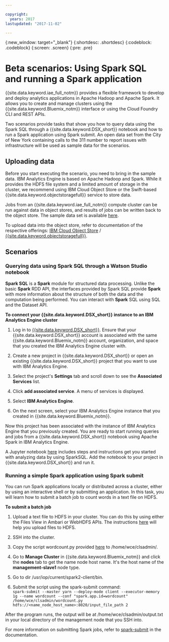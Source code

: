 ```yaml
---

copyright:
  years: 2017
lastupdated: "2017-11-02"

---
```


<!-- Attribute definitions -->
{:new_window: target="_blank"}
{:shortdesc: .shortdesc}
{:codeblock: .codeblock}
{:screen: .screen}
{:pre: .pre}

# Beta scenarios: Using Spark SQL and running a Spark application
{{site.data.keyword.iae_full_notm}} provides a flexible framework to develop and deploy analytics applications in Apache Hadoop and Apache Spark. It allows you to create and manage clusters using the {{site.data.keyword.Bluemix_notm}} interface or using the Cloud Foundry CLI and REST APIs.

Two scenarios provide tasks that show you how to query data using the Spark SQL through a {{site.data.keyword.DSX_short}} notebook and how to run a Spark application using Spark submit. An open data set from the City of New York containing calls to the 311 number to report issues with infrastructure will be used as sample data for the scenarios.

## Uploading data
Before you start executing the scenario, you need to bring in the sample data. IBM Analytics Engine is based on Apache Hadoop and Spark. While it provides the HDFS file system and a limited amount of storage in the cluster, we recommend using IBM Cloud Object Store or the Swift-based {{site.data.keyword.objectstoragefull}} service to store data.

Jobs from an {{site.data.keyword.iae_full_notm}} compute cluster can be run against data in object stores, and results of jobs can be written back to the object store.
The sample data set is available [here](https://github.com/wdp-beta/get-started).

To upload data into the object store, refer to documentation of the respective offerings: [IBM Cloud Object Store](https://ibm-public-cos.github.io/crs-docs/) / [{{site.data.keyword.objectstoragefull}}](https://console.bluemix.net/docs/services/ObjectStorage/index.html).

## Scenarios

### Querying data using Spark SQL through a Watson Studio notebook
**Spark SQL** is a **Spark** module for structured data processing. Unlike the basic **Spark** RDD API, the interfaces provided by Spark SQL provide **Spark** with more information about the structure of both the data and the computation being performed. You can interact with **Spark** SQL using SQL and the Dataset API.

**To connect your {{site.data.keyword.DSX_short}} instance to an IBM Analytics Engine cluster**

1. Log in to [{{site.data.keyword.DSX_short}}](https://datascience.ibm.com/). Ensure that your {{site.data.keyword.DSX_short}} account is associated with the same {{site.data.keyword.Bluemix_notm}} account, organization, and space that you created the IBM Analytics Engine cluster with.

2. Create a new project in {{site.data.keyword.DSX_short}} or open an existing {{site.data.keyword.DSX_short}} project that you want to use with IBM Analytics Engine.

3. Select the project's **Settings** tab and scroll down to see the **Associated Services** list.

4. Click **add associated service**. A menu of services is displayed.

5. Select **IBM Analytics Engine**.

6. On the next screen, select your IBM Analytics Engine instance that you created in {{site.data.keyword.Bluemix_notm}}.

Now this project has been associated with the instance of IBM Analytics Engine that you previously created. You are ready to start running queries and jobs from a {{site.data.keyword.DSX_short}} notebook using Apache Spark in IBM Analytics Engine.

A Jupyter notebook [here](https://github.com/wdp-beta/get-started) includes steps and instructions get you started with analyzing data by using SparkSQL. Add the notebook to your project in {{site.data.keyword.DSX_short}} and run it.


### Running a simple Spark application using Spark submit
You can run Spark applications locally or distributed across a cluster, either by using an interactive shell or by submitting an application. In this task, you will learn how to submit a batch job to count words in a text file on HDFS.

**To submit a batch job**

1. Upload a text file to HDFS in your cluster. You can do this by using either the Files View in Ambari or WebHDFS APIs. The instructions [here](https://console.bluemix.net/docs/services/AnalyticsEngine/Upload-files-to-HDFS.html#uploading-files-to-hdfs) will help you upload files to HDFS.

2. SSH into the cluster.

3. Copy the script wordcount.py provided [here](https://github.com/wdp-beta/get-started)  to /home/wce/clsadmin/.

4. Go to **Manage Cluster** in {{site.data.keyword.Bluemix_notm}} and click the **nodes** tab to get the name node host name. It's the host name of the **management-slave1** node type.

4. Go to dir /usr/iop/current/spark2-client/bin.

5. Submit the script using the spark-submit command:<br>
```spark-submit --master yarn --deploy-mode client --executor-memory 1g --name wordcount --conf "spark.app.id=wordcount" /home/wce/clsadmin/wordcount.py hdfs://<name_node_host_name>:8020/input_file_path 2```

After the program runs, the output will be at /home/wce/clsadmin/output.txt in your local directory of the management node that you SSH into.

For more information on submitting Spark jobs, refer to [spark-submit](https://console.bluemix.net/docs/services/AnalyticsEngine/wce-cli-ref-spark-submit.html#spark-submit) in the documentation.
